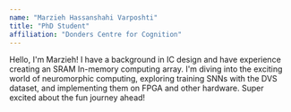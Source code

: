 ```yaml
---
name: "Marzieh Hassanshahi Varposhti"
title: "PhD Student"
affiliation: "Donders Centre for Cognition"
---
```

Hello, I'm Marzieh! 
I have a background in IC design and have experience creating an SRAM In-memory computing array. I'm diving into the exciting world of neuromorphic computing, exploring training SNNs with the DVS dataset, and implementing them on FPGA and other hardware. Super excited about the fun journey ahead!